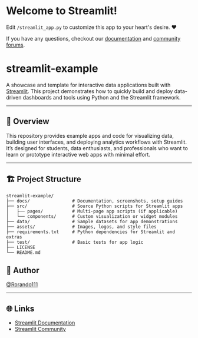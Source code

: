 # Welcome to Streamlit!

Edit `/streamlit_app.py` to customize this app to your heart's desire. :heart:

If you have any questions, checkout our [documentation](https://docs.streamlit.io) and [community
forums](https://discuss.streamlit.io).

# streamlit-example

A showcase and template for interactive data applications built with [Streamlit](https://streamlit.io/). This project demonstrates how to quickly build and deploy data-driven dashboards and tools using Python and the Streamlit framework.

---

## 🚀 Overview

This repository provides example apps and code for visualizing data, building user interfaces, and deploying analytics workflows with Streamlit. It’s designed for students, data enthusiasts, and professionals who want to learn or prototype interactive web apps with minimal effort.

---

## 🏗️ Project Structure

```
streamlit-example/
├── docs/                # Documentation, screenshots, setup guides
├── src/                 # Source Python scripts for Streamlit apps
│   ├── pages/           # Multi-page app scripts (if applicable)
│   └── components/      # Custom visualization or widget modules
├── data/                # Sample datasets for app demonstrations
├── assets/              # Images, logos, and style files
├── requirements.txt     # Python dependencies for Streamlit and extras
├── test/                # Basic tests for app logic
├── LICENSE
└── README.md
```

## 👤 Author

[@Rorando111](https://github.com/Rorando111)

---

## 🌐 Links

- [Streamlit Documentation](https://docs.streamlit.io/)
- [Streamlit Community](https://discuss.streamlit.io/)

